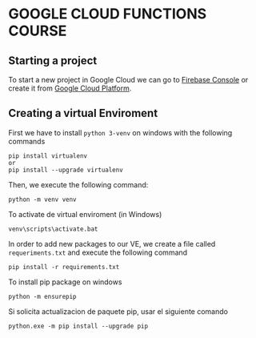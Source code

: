 # GOOGLE CLOUD FUNCTIONS COURSE
## Starting a project

To start a new project in Google Cloud we can go to [Firebase Console](https://console.firebase.google.com) or create it from [Google Cloud Platform](https://console.cloud.google.com).

## Creating a virtual Enviroment
First we have to install `python 3-venv` on windows with the following commands
```
pip install virtualenv
or
pip install --upgrade virtualenv
```
Then, we execute the following command:
```
python -m venv venv
```
To activate de virtual enviroment (in Windows)
```
venv\scripts\activate.bat
```

In order to add new packages to our VE, we create a file called `requeriments.txt` and execute the following command 
```
pip install -r requirements.txt
```

To install pip package on windows
```
python -m ensurepip
```
Si solicita actualizacion de paquete pip, usar el siguiente comando
```
python.exe -m pip install --upgrade pip
```